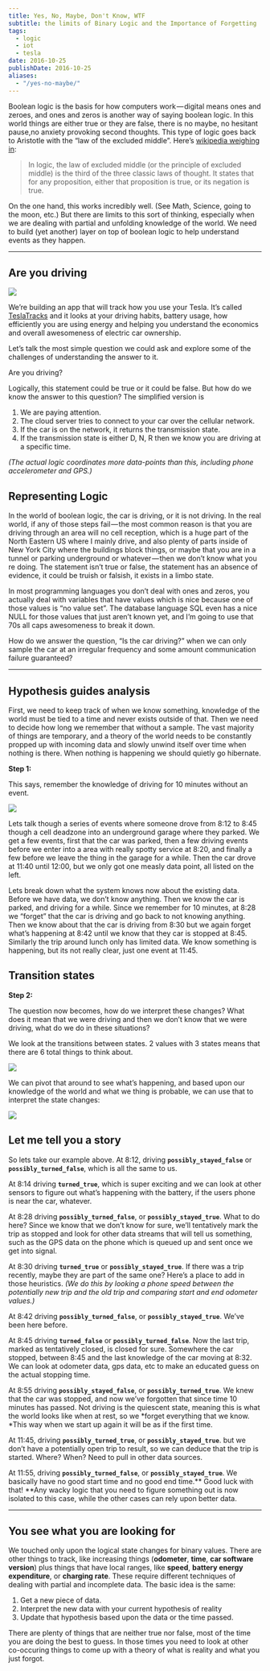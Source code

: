 ```yaml
---
title: Yes, No, Maybe, Don't Know, WTF
subtitle: the limits of Binary Logic and the Importance of Forgetting
tags:
  - logic
  - iot
  - tesla
date: 2016-10-25
publishDate: 2016-10-25
aliases:
  - "/yes-no-maybe/"
---
```


Boolean logic is the basis for how computers work — digital means ones and zeroes, and ones and zeros is another way of saying boolean logic. In this world things are either true or they are false, there is no maybe, no hesitant pause,no anxiety provoking second thoughts. This type of logic goes back to Aristotle with the “law of the excluded middle”. Here’s [wikipedia weighing in](https://en.wikipedia.org/wiki/Law_of_excluded_middle):

> In logic, the law of excluded middle (or the principle of excluded middle) is the third of the three classic laws of thought. It states that for any proposition, either that proposition is true, or its negation is true.

On the one hand, this works incredibly well. (See Math, Science, going to the moon, etc.) But there are limits to this sort of thinking, especially when we are dealing with partial and unfolding knowledge of the world. We need to build (yet another) layer on top of boolean logic to help understand events as they happen.

* * *

## Are you driving

<img src="yes_no_maybe_dont_know_wtf_the_limits_of_binary_logic_and_the_importance_of_forgetting_1.jpeg" class="float-left mr-2">

We’re building an app that will track how you use your Tesla. It’s called [TeslaTracks](http://teslatracks.happyfuncorp.com/ "") and it looks at your driving habits, battery usage, how efficiently you are using energy and helping you understand the economics and overall awesomeness of electric car ownership.

Let’s talk the most simple question we could ask and explore some of the challenges of understanding the answer to it.

Are you driving?

Logically, this statement could be true or it could be false. But how do we know the answer to this question? The simplified version is

1. We are paying attention.
2. The cloud server tries to connect to your car over the cellular network.
3. If the car is on the network, it returns the transmission state.
4. If the transmission state is either D, N, R then we know you are driving at a specific time.

*(The actual logic coordinates more data-points than this, including phone accelerometer and GPS.)*

## Representing Logic

In the world of boolean logic, the car is driving, or it is not driving. In the real world, if any of those steps fail — the most common reason is that you are driving through an area will no cell reception, which is a huge part of the North Eastern US where I mainly drive, and also plenty of parts inside of New York City where the buildings block things, or maybe that you are in a tunnel or parking underground or whatever — then we don’t know what you re doing. The statement isn’t true or false, the statement has an absence of evidence, it could be truish or falsish, it exists in a limbo state.

In most programming languages you don’t deal with ones and zeros, you actually deal with variables that have values which is nice because one of those values is “no value set”. The database language SQL even has a nice NULL for those values that just aren’t known yet, and I’m going to use that 70s all caps awesomeness to break it down.

How do we answer the question, “Is the car driving?” when we can only sample the car at an irregular frequency and some amount communication failure guaranteed?

* * *

## Hypothesis guides analysis

First, we need to keep track of when we know something, knowledge of the world must be tied to a time and never exists outside of that. Then we need to decide how long we remember that without a sample. The vast majority of things are temporary, and a theory of the world needs to be constantly propped up with incoming data and slowly unwind itself over time when nothing is there. When nothing is happening we should quietly go hibernate.

**Step 1:**

This says, remember the knowledge of driving for 10 minutes without an event.

<img src="yes_no_maybe_dont_know_wtf_the_limits_of_binary_logic_and_the_importance_of_forgetting_2.jpeg" class="img-fluid">

Lets talk though a series of events where someone drove from 8:12 to 8:45 though a cell deadzone into an underground garage where they parked. We get a few events, first that the car was parked, then a few driving events before we enter into a area with really spotty service at 8:20, and finally a few before we leave the thing in the garage for a while. Then the car drove at 11:40 until 12:00, but we only got one measly data point, all listed on the left.

Lets break down what the system knows now about the existing data. Before we have data, we don’t know anything. Then we know the car is parked, and driving for a while. Since we remember for 10 minutes, at 8:28 we “forget” that the car is driving and go back to not knowing anything. Then we know about that the car is driving from 8:30 but we again forget what’s happening at 8:42 until we know that they car is stopped at 8:45. Similarly the trip around lunch only has limited data. We know something is happening, but its not really clear, just one event at 11:45.


## Transition states

**Step 2:**

The question now becomes, how do we interpret these changes? What does it mean that we were driving and then we don’t know that we were driving, what do we do in these situations?

We look at the transitions between states. 2 values with 3 states means that there are 6 total things to think about.

<img src="yes_no_maybe_dont_know_wtf_the_limits_of_binary_logic_and_the_importance_of_forgetting_3.jpeg" class="img-fluid">

We can pivot that around to see what’s happening, and based upon our knowledge of the world and what we thing is probable, we can use that to interpret the state changes:

<img src="yes_no_maybe_dont_know_wtf_the_limits_of_binary_logic_and_the_importance_of_forgetting_4.jpeg" class="img-fluid">

## Let me tell you a story

So lets take our example above. At 8:12, driving **`possibly_stayed_false`** or **`possibly_turned_false`**, which is all the same to us.

At 8:14 driving **`turned_true`**, which is super exciting and we can look at other sensors to figure out what’s happening with the battery, if the users phone is near the car, whatever.

At 8:28 driving **`possibly_turned_false`**, or **`possibly_stayed_true`**. What to do here? Since we know that we don’t know for sure, we’ll tentatively mark the trip as stopped and look for other data streams that will tell us something, such as the GPS data on the phone which is queued up and sent once we get into signal.

At 8:30 driving **`turned_true`** or **`possibly_stayed_true`**. If there was a trip recently, maybe they are part of the same one? Here’s a place to add in those heuristics. *(We do this by looking a phone speed between the potentially new trip and the old trip and comparing start and end odometer values.)*

At 8:42 driving **`possibly_turned_false`**, or **`possibly_stayed_true`**. We’ve been here before.

At 8:45 driving **`turned_false`** or **`possibly_turned_false`**. Now the last trip, marked as tentatively closed, is closed for sure. Somewhere the car stopped, between 8:45 and the last knowledge of the car moving at 8:32. We can look at odometer data, gps data, etc to make an educated guess on the actual stopping time.

At 8:55 driving **`possibly_stayed_false`**, or **`possibly_turned_true`**. We knew that the car was stopped, and now we’ve forgotten that since time 10 minutes has passed. Not driving is the quiescent state, meaning this is what the world looks like when at rest, so we *forget everything that we know. *This way when we start up again it will be as if the first time.

At 11:45, driving **`possibly_turned_true`**, or **`possibly_stayed_true`**. but we don’t have a potentially open trip to result, so we can deduce that the trip is started. Where? When? Need to pull in other data sources.

At 11:55, driving **`possibly_turned_false`**, or **`possibly_stayed_true`**. We basically have no good start time and no good end time.** Good luck with that! **Any wacky logic that you need to figure something out is now isolated to this case, while the other cases can rely upon better data.

* * *

## You see what you are looking for

We touched only upon the logical state changes for binary values. There are other things to track, like increasing things (**odometer**, **time**, **car software version**) plus things that have local ranges, like **speed**, **battery energy expenditure**, or **charging rate**. These require different techniques of dealing with partial and incomplete data. The basic idea is the same:

1. Get a new piece of data.
2. Interpret the new data with your current hypothesis of reality
3. Update that hypothesis based upon the data or the time passed.

There are plenty of things that are neither true nor false, most of the time you are doing the best to guess. In those times you need to look at other co-occuring things to come up with a theory of what is reality and what you just forgot.
